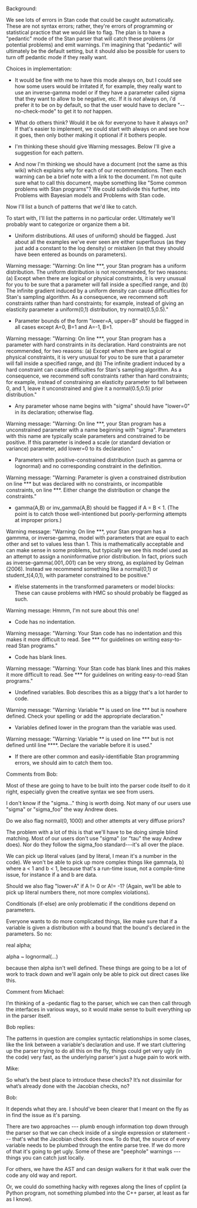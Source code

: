 Background:

We see lots of errors in Stan code that could be caught automatically.  These are not syntax errors; rather, they're errors of programming or statistical practice that we would like to flag.  The plan is to have a "pedantic" mode of the Stan parser that will catch these problems (or potential problems) and emit warnings.  I'm imagining that "pedantic" will ultimately be the default setting, but it should also be possible for users to turn off pedantic mode if they really want.


Choices in implementation:

- It would be fine with me to have this mode always on, but I could see how some users would be irritated if, for example, they really want to use an inverse-gamma model or if they have a parameter called sigma that they want to allow to be negative, etc.  If it is _not_ always on, i'd prefer it to be on by default, so that the user would have to declare "--no-check-mode" to get it to _not_ happen.

- What do others think?  Would it be ok for everyone to have it always on?  If that's easier to implement, we could start with always on and see how it goes, then only bother making it optional if it bothers people.

- I'm thinking these should give Warning messages.  Below I'll give a suggestion for each pattern.

- And now I'm thinking we should have a document (not the same as this wiki) which explains _why_ for each of our recommendations.  Then each warning can be a brief note with a link to the document.  I'm not quite sure what to call this document, maybe something like "Some common problems with Stan programs"?  We could subdivide this further, into Problems with Bayesian models and Problems with Stan code.

Now I'll list a bunch of patterns that we'd like to catch.

To start with, I'll list the patterns in no particular order.  Ultimately we'll probably want to categorize or organize them a bit.

- Uniform distributions.  All uses of uniform() should be flagged.  Just about all the examples we've ever seen are either superfluous (as they just add a constant to the log density) or mistaken (in that they should have been entered as bounds on parameters).

Warning message:  "Warning:  On line ***, your Stan program has a uniform distribution.  The uniform distribution is not recommended, for two reasons:  (a) Except when there are logical or physical constraints, it is very unusual for you to be sure that a parameter will fall inside a specified range, and (b) The infinite gradient induced by a uniform density can cause difficulties for Stan's sampling algorithm.  As a consequence, we recommend soft constraints rather than hard constraints; for example, instead of giving an elasticity parameter a uniform(0,1) distribution, try normal(0.5,0.5)."

- Parameter bounds of the form "lower=A, upper=B" should be flagged in all cases except A=0, B=1 and A=-1, B=1.

Warning message:  "Warning:  On line ***, your Stan program has a parameter with hard constraints in its declaration.  Hard constraints are not recommended, for two reasons:  (a) Except when there are logical or physical constraints, it is very unusual for you to be sure that a parameter will fall inside a specified range, and (b) The infinite gradient induced by a hard constraint can cause difficulties for Stan's sampling algorithm.  As a consequence, we recommend soft constraints rather than hard constraints; for example, instead of constraining an elasticity parameter to fall between 0, and 1, leave it unconstrained and give it a normal(0.5,0.5) prior distribution."

- Any parameter whose name begins with "sigma" should have "lower=0" in its declaration; otherwise flag.

Warning message:  "Warning:  On line ***, your Stan program has a unconstrained parameter with a name beginning with "sigma".  Parameters with this name are typically scale parameters and constrained to be positive.  If this parameter is indeed a scale (or standard deviation or variance) parameter, add lower=0 to its declaration."

- Parameters with positive-constrained distribution (such as gamma or lognormal) and no corresponding constraint in the definition.

Warning message:  "Warning:  Parameter is given a constrained distribution on line *** but was declared with no constraints, or incompatible constraints, on line ***.  Either change the distribution or change the constraints."

- gamma(A,B) or inv_gamma(A,B) should be flagged if A = B < 1.  (The point is to catch those well-intentioned but poorly-performing attempts at improper priors.)

Warning message:  "Warning:  On line ***, your Stan program has a gammma, or inverse-gamma, model with parameters that are equal to each other and set to values less than 1.  This is mathematically acceptable and can make sense in some problems, but typically we see this model used as an attempt to assign a noninformative prior distribution.  In fact, priors such as inverse-gamma(.001,.001) can be very strong, as explained by Gelman (2006).  Instead we recommend something like a normal(0,1) or student_t(4,0,1), with parameter constrained to be positive."

- if/else statements in the transformed parameters or model blocks:  These can cause problems with HMC so should probably be flagged as such.

Warning message:  Hmmm, I'm not sure about this one!

- Code has no indentation.

Warning message:  "Warning:  Your Stan code has no indentation and this makes it more difficult to read.  See *** for guidelines on writing easy-to-read Stan programs."

- Code has blank lines.

Warning message:  "Warning:  Your Stan code has blank lines and this makes it more difficult to read.  See *** for guidelines on writing easy-to-read Stan programs."

- Undefined variables.  Bob describes this as a biggy that's a lot harder to code.

Warning message:  "Warning:  Variable ** is used on line *** but is nowhere defined.  Check your spelling or add the appropriate declaration."

- Variables defined lower in the program than the variable was used.

Warning message:  "Warning:  Variable ** is used on line *** but is not defined until line ****.  Declare the variable before it is used."

- If there are other common and easily-identifiable Stan programming errors, we should aim to catch them too.

Comments from Bob:

Most of these are going to have to be built into the parser
code itself to do it right, especially given the creative
syntax we see from users.

I don't know if the "sigma..." thing is worth doing.  Not
many of our users use "sigma" or "sigma_foo" the way Andrew does.

Do we also flag normal(0, 1000) and other attempts at very
diffuse priors?

The problem with a lot of this is that we'll have to be
doing simple blind matching.  Most of our users don't
use "sigma" (or "tau" the way Andrew does).  Nor do they
follow the sigma_foo standard---it's all over the place.

We can pick up literal values (and by literal, I mean
it's a number in the code).  We won't be able to pick up
more complex things like gamma(a, b) where a < 1 and b < 1,
because that's a run-time issue, not a compile-time issue,
for instance if a and b are data.

Should we also flag "lower=A" if A != 0 or A!= -1?   (Again,
we'll be able to pick up literal numbers there, not more
complex violations).

Conditionals (if-else) are only problematic if the conditions
depend on parameters.

Everyone wants to do more complicated things, like make sure
that if a variable is given a distribution with a bound that the
bound's declared in the parameters.  So no:

 real alpha;

 alpha ~ lognormal(...)

because then alpha isn't well defined. These things are going to
be a lot of work to track down and we'll again only be able to pick
out direct cases like this.

Comment from Michael:

I’m thinking of a -pedantic flag to the parser, which we can then call through the interfaces in various ways,
so it would make sense to built everything up in the parser itself.

Bob replies:

The patterns in question are complex syntactic relationships in some clases, like the link between a variable's declaration and use. If we start cluttering up the parser trying to do all this on the fly, things could get very ugly (in the code) very fast, as the underlying parser's just a huge pain to work with.

Mike:

So what’s the best place to introduce these checks? It’s not dissimilar for what’s already done with the Jacobian checks, no?

Bob:

It depends what they are.  I should've been clearer that I meant on the fly as in find the issue as it's parsing.

There are two approaches --- plumb enough information top down through the parser so that we can check inside of a single expression or statement --- that's what the Jacobian check does now.  To do that, the source of every variable needs to be plumbed through the entire parse tree.  If we do more of that it's going to get ugly.  Some of these are "peephole" warnings --- things you can catch just locally.

For others, we have the AST and can design walkers for it that walk over the code any old way and report.

Or, we could do something hacky with regexes along the lines of cpplint (a Python program, not something plumbed into the C++ parser, at least as far as I know).